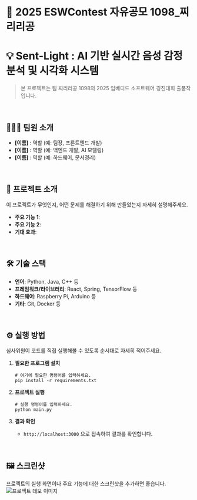 # 🚀 2025 ESWContest 자유공모 1098_찌리리공
# 💡 Sent-Light : AI 기반 실시간 음성 감정 분석 및 시각화 시스템
> 본 프로젝트는 팀 찌리리공 1098의 2025 임베디드 소프트웨어 경진대회 출품작입니다.

<br>

## 🧑‍🤝‍🧑 팀원 소개

- **[이름]** : 역할 (예: 팀장, 프론트엔드 개발)
- **[이름]** : 역할 (예: 백엔드 개발, AI 모델링)
- **[이름]** : 역할 (예: 하드웨어, 문서정리)

<br>

## 📖 프로젝트 소개

이 프로젝트가 무엇인지, 어떤 문제를 해결하기 위해 만들었는지 자세히 설명해주세요.
- **주요 기능 1**:
- **주요 기능 2**:
- **기대 효과**:

<br>

## 🛠️ 기술 스택

- **언어**: Python, Java, C++ 등
- **프레임워크/라이브러리**: React, Spring, TensorFlow 등
- **하드웨어**: Raspberry Pi, Arduino 등
- **기타**: Git, Docker 등

<br>

## ⚙️ 실행 방법

심사위원이 코드를 직접 실행해볼 수 있도록 순서대로 자세히 적어주세요.

1.  **필요한 프로그램 설치**
    ```shell
    # 여기에 필요한 명령어를 입력하세요.
    pip install -r requirements.txt
    ```

2.  **프로젝트 실행**
    ```shell
    # 실행 명령어를 입력하세요.
    python main.py
    ```

3. **결과 확인**
    - `http://localhost:3000` 으로 접속하여 결과를 확인합니다.

<br>

## 🖼️ 스크린샷

프로젝트의 실행 화면이나 주요 기능에 대한 스크린샷을 추가하면 좋습니다.
![프로젝트 데모 이미지](이미지_파일_링크)
